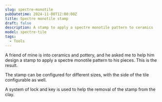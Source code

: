 ```yaml
---
slug: spectre-monotile
pubDatetime: 2024-11-08T12:00:00Z
title: Spectre monotile stamp
draft: false
description: A stamp to apply a spectre monotile pattern to ceramics
model: spectre-tile
tags:
  - Tools
---
```


A friend of mine is into ceramics and pottery, and he asked me to help him
design a stamp to apply a spectre monotile pattern to his pieces. This is the
result.

The stamp can be configured for different sizes, with the side of the tile
configurable as well.

A system of lock and key is used to help the removal of the stamp from the
clay.

